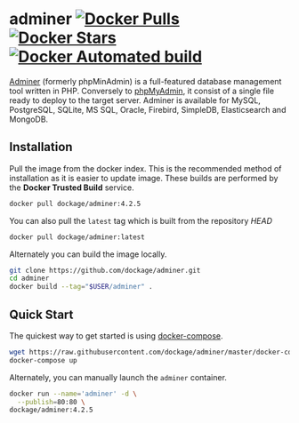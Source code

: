 # adminer [![Docker Pulls](https://img.shields.io/docker/pulls/dockage/adminer.svg?style=flat)](https://hub.docker.com/r/dockage/adminer/) [![Docker Stars](https://img.shields.io/docker/stars/dockage/adminer.svg?style=flat)](https://hub.docker.com/r/dockage/adminer/) [![Docker Automated build](https://img.shields.io/docker/automated/dockage/adminer.svg?style=flat)](https://hub.docker.com/r/dockage/adminer/)
[Adminer](https://www.adminer.org) (formerly phpMinAdmin) is a full-featured database management tool written in PHP. Conversely to [phpMyAdmin](https://www.phpmyadmin.net), it consist of a single file ready to deploy to the target server. Adminer is available for MySQL, PostgreSQL, SQLite, MS SQL, Oracle, Firebird, SimpleDB, Elasticsearch and MongoDB.


## Installation

Pull the image from the docker index. This is the recommended method of installation as it is easier to update image. These builds are performed by the **Docker Trusted Build** service.

```bash
docker pull dockage/adminer:4.2.5
```

You can also pull the `latest` tag which is built from the repository *HEAD*

```bash
docker pull dockage/adminer:latest
```


Alternately you can build the image locally.

```bash
git clone https://github.com/dockage/adminer.git
cd adminer
docker build --tag="$USER/adminer" .
```


## Quick Start

The quickest way to get started is using [docker-compose](https://docs.docker.com/compose/).

```bash
wget https://raw.githubusercontent.com/dockage/adminer/master/docker-compose.yml
docker-compose up
```

Alternately, you can manually launch the `adminer` container.

```bash
docker run --name='adminer' -d \
  --publish=80:80 \
dockage/adminer:4.2.5
```
